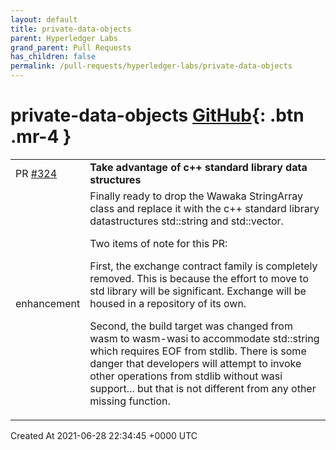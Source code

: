 ```yaml
---
layout: default
title: private-data-objects
parent: Hyperledger Labs
grand_parent: Pull Requests
has_children: false
permalink: /pull-requests/hyperledger-labs/private-data-objects
---
```


# private-data-objects <span class="fs-3 right-align">[GitHub](https://github.com/hyperledger-labs/private-data-objects){: .btn .mr-4 }</span>


<div>
    <table>
        <tr>
            <td>
                PR <a href="https://github.com/hyperledger-labs/private-data-objects/pull/324" class=".btn">#324</a>
            </td>
            <td>
                <b>
                    Take advantage of c++ standard library data structures
                </b>
            </td>
        </tr>
        <tr>
            <td>
                <span class="chip">enhancement</span>
            </td>
            <td>
                Finally ready to drop the Wawaka StringArray class and replace it with the c++ standard library datastructures std::string and std::vector.

Two items of note for this PR: 

First, the exchange contract family is completely removed. This is because the effort to move to std library will be significant. Exchange will be housed in a repository of its own. 

Second, the build target was changed from wasm to wasm-wasi to accommodate std::string which requires EOF 
from stdlib. There is some danger that developers will attempt to invoke other operations from stdlib without
wasi support... but that is not different from any other missing function.
            </td>
        </tr>
    </table>
    <div class="right-align">
        Created At 2021-06-28 22:34:45 +0000 UTC
    </div>
</div>

